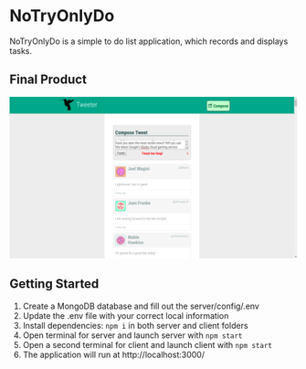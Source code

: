 # NoTryOnlyDo

NoTryOnlyDo is a simple to do list application, which records and displays tasks.

## Final Product

!["Screenshot of Tweeter Compose page"](https://github.com/geoerika/tweeter/blob/master/docs/tweeter-compose-too-long.png)

## Getting Started

1. Create a MongoDB database and fill out the server/config/.env
2. Update the .env file with your correct local information
3. Install dependencies: `npm i` in both server and client folders
4. Open terminal for server and launch server with `npm start`
5. Open a second terminal for client and launch client with `npm start`
6. The application will run at http://localhost:3000/